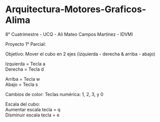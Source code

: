 # Arquitectura-Motores-Graficos-Alima
8° Cuatrimestre - UCQ - Ali Mateo Campos Martínez - IDVMI

Proyecto 1° Parcial: 

  Objetivo: Mover el cubo en 2 ejes (izquierda - derecha & arriba - abajo)
  
  Izquierda = Tecla a   
  Derecha = Tecla d   
  
  Arriba = Tecla w    
  Abajo = Tecla s
  
  Cambios de color:
  Teclas numérica: 1, 2, 3, y 0
  
  Escala del cubo:  
  Aumentar escala tecla = q   
  Disminuir escala tecla = e

